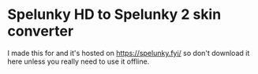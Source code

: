 # Spelunky HD to Spelunky 2 skin converter
I made this for and it's hosted on https://spelunky.fyi/ so don't download it here unless you really need to use it offline.
